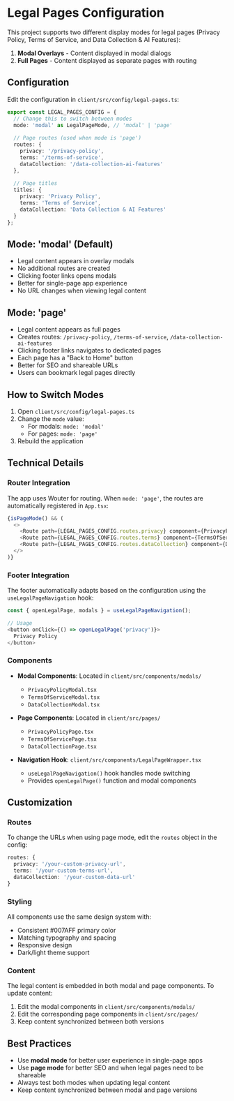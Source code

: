 # Legal Pages Configuration

This project supports two different display modes for legal pages (Privacy Policy, Terms of Service, and Data Collection & AI Features):

1. **Modal Overlays** - Content displayed in modal dialogs
2. **Full Pages** - Content displayed as separate pages with routing

## Configuration

Edit the configuration in `client/src/config/legal-pages.ts`:

```typescript
export const LEGAL_PAGES_CONFIG = {
  // Change this to switch between modes
  mode: 'modal' as LegalPageMode, // 'modal' | 'page'
  
  // Page routes (used when mode is 'page')
  routes: {
    privacy: '/privacy-policy',
    terms: '/terms-of-service', 
    dataCollection: '/data-collection-ai-features'
  },
  
  // Page titles
  titles: {
    privacy: 'Privacy Policy',
    terms: 'Terms of Service',
    dataCollection: 'Data Collection & AI Features'
  }
};
```

## Mode: 'modal' (Default)

- Legal content appears in overlay modals
- No additional routes are created
- Clicking footer links opens modals
- Better for single-page app experience
- No URL changes when viewing legal content

## Mode: 'page'

- Legal content appears as full pages
- Creates routes: `/privacy-policy`, `/terms-of-service`, `/data-collection-ai-features`
- Clicking footer links navigates to dedicated pages
- Each page has a "Back to Home" button
- Better for SEO and shareable URLs
- Users can bookmark legal pages directly

## How to Switch Modes

1. Open `client/src/config/legal-pages.ts`
2. Change the `mode` value:
   - For modals: `mode: 'modal'`
   - For pages: `mode: 'page'`
3. Rebuild the application

## Technical Details

### Router Integration

The app uses Wouter for routing. When `mode: 'page'`, the routes are automatically registered in `App.tsx`:

```typescript
{isPageMode() && (
  <>
    <Route path={LEGAL_PAGES_CONFIG.routes.privacy} component={PrivacyPolicyPage} />
    <Route path={LEGAL_PAGES_CONFIG.routes.terms} component={TermsOfServicePage} />
    <Route path={LEGAL_PAGES_CONFIG.routes.dataCollection} component={DataCollectionPage} />
  </>
)}
```

### Footer Integration

The footer automatically adapts based on the configuration using the `useLegalPageNavigation` hook:

```typescript
const { openLegalPage, modals } = useLegalPageNavigation();

// Usage
<button onClick={() => openLegalPage('privacy')}>
  Privacy Policy
</button>
```

### Components

- **Modal Components**: Located in `client/src/components/modals/`
  - `PrivacyPolicyModal.tsx`
  - `TermsOfServiceModal.tsx` 
  - `DataCollectionModal.tsx`

- **Page Components**: Located in `client/src/pages/`
  - `PrivacyPolicyPage.tsx`
  - `TermsOfServicePage.tsx`
  - `DataCollectionPage.tsx`

- **Navigation Hook**: `client/src/components/LegalPageWrapper.tsx`
  - `useLegalPageNavigation()` hook handles mode switching
  - Provides `openLegalPage()` function and modal components

## Customization

### Routes

To change the URLs when using page mode, edit the `routes` object in the config:

```typescript
routes: {
  privacy: '/your-custom-privacy-url',
  terms: '/your-custom-terms-url', 
  dataCollection: '/your-custom-data-url'
}
```

### Styling

All components use the same design system with:
- Consistent #007AFF primary color
- Matching typography and spacing
- Responsive design
- Dark/light theme support

### Content

The legal content is embedded in both modal and page components. To update content:

1. Edit the modal components in `client/src/components/modals/`
2. Edit the corresponding page components in `client/src/pages/`
3. Keep content synchronized between both versions

## Best Practices

- Use **modal mode** for better user experience in single-page apps
- Use **page mode** for better SEO and when legal pages need to be shareable
- Always test both modes when updating legal content
- Keep content synchronized between modal and page versions
